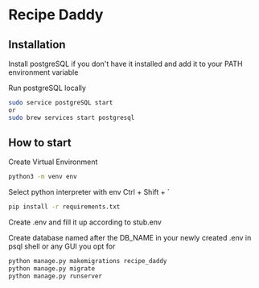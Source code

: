 # Recipe Daddy

## Installation

Install postgreSQL if you don't have it installed and add it to your PATH environment variable

Run postgreSQL locally

```bash
sudo service postgreSQL start
or
sudo brew services start postgresql
```

## How to start

Create Virtual Environment

```bash
python3 -m venv env
```

Select python interpreter with env
Ctrl + Shift + `

```bash
pip install -r requirements.txt
```

Create .env and fill it up according to stub.env

Create database named after the DB_NAME in your newly created .env in psql shell or any GUI you opt for

```bash
python manage.py makemigrations recipe_daddy
python manage.py migrate
python manage.py runserver
```
